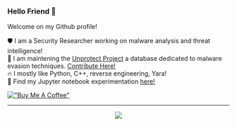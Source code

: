 ### Hello Friend 👋

Welcome on my Github profile! 

 🛡️  I am a Security Researcher working on malware analysis and threat intelligence! <br />
 👾  I am maintening the [Unprotect Project](https://unprotect.it/) a database dedicated to malware evasion techniques. [Contribute Here!](https://github.com/fr0gger/Unprotect_Submission)<br />
 🔥  I mostly like Python, C++, reverse engineering, Yara!<br />
 🧪  Find my Jupyter notebook experimentation [here!](https://fr0gger.github.io/jupyter-collection/)
 
 [!["Buy Me A Coffee"](https://www.buymeacoffee.com/assets/img/custom_images/orange_img.png)](https://www.buymeacoffee.com/SecurityBreak)
 
---

<p align="center">
  <img src="https://github-readme-stats.vercel.app/api?username=fr0gger&show_icons=true&theme=tokyonight"/>
</p>
